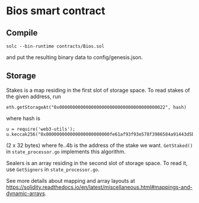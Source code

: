 Bios smart contract
===================

Compile
-------

    solc --bin-runtime contracts/Bios.sol

and put the resulting binary data to config/genesis.json.


Storage
-------

Stakes is a map residing in the first slot of storage space. To read stakes of
the given address, run

    eth.getStorageAt("0x0000000000000000000000000000000000000022", hash)

where hash is

    u = require('web3-utils');
    u.keccak256("0x000000000000000000000000fe61af93f93e578f3986584a91443d5b1378d04b0000000000000000000000000000000000000000000000000000000000000000")

(2 x 32 bytes) where fe..4b is the address of the stake we want. `GetStaked()`
in `state_processor.go` implements this algorithm.

Sealers is an array residing in the second slot of storage space. To read it,
use `GetSigners` in `state_processor.go`.

See more details about mapping and array layouts at
https://solidity.readthedocs.io/en/latest/miscellaneous.html#mappings-and-dynamic-arrays.
